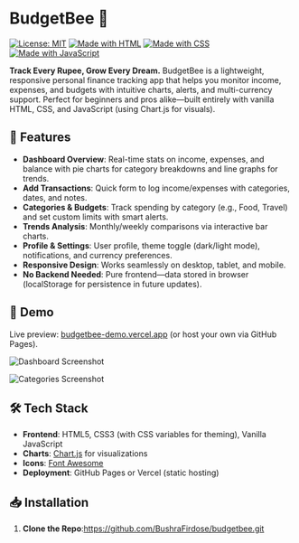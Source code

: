 # BudgetBee 🐝

[![License: MIT](https://img.shields.io/badge/License-MIT-yellow.svg)](https://opensource.org/licenses/MIT)
[![Made with HTML](https://img.shields.io/badge/Made%20with-HTML-blue)](https://developer.mozilla.org/en-US/docs/Web/HTML)
[![Made with CSS](https://img.shields.io/badge/Made%20with-CSS-orange)](https://developer.mozilla.org/en-US/docs/Web/CSS)
[![Made with JavaScript](https://img.shields.io/badge/Made%20with-JavaScript-yellowgreen)](https://developer.mozilla.org/en-US/docs/Web/JavaScript)

**Track Every Rupee, Grow Every Dream.** BudgetBee is a lightweight, responsive personal finance tracking app that helps you monitor income, expenses, and budgets with intuitive charts, alerts, and multi-currency support. Perfect for beginners and pros alike—built entirely with vanilla HTML, CSS, and JavaScript (using Chart.js for visuals).

## 🚀 Features
- **Dashboard Overview**: Real-time stats on income, expenses, and balance with pie charts for category breakdowns and line graphs for trends.
- **Add Transactions**: Quick form to log income/expenses with categories, dates, and notes.
- **Categories & Budgets**: Track spending by category (e.g., Food, Travel) and set custom limits with smart alerts.
- **Trends Analysis**: Monthly/weekly comparisons via interactive bar charts.
- **Profile & Settings**: User profile, theme toggle (dark/light mode), notifications, and currency preferences.
- **Responsive Design**: Works seamlessly on desktop, tablet, and mobile.
- **No Backend Needed**: Pure frontend—data stored in browser (localStorage for persistence in future updates).

## 📱 Demo
Live preview: [budgetbee-demo.vercel.app](https://budgetbee-demo.vercel.app) (or host your own via GitHub Pages).

![Dashboard Screenshot](screenshots/dashboard.png) <!-- Replace with actual image: Upload to repo's 'screenshots' folder -->

![Categories Screenshot](screenshots/categories.png)

## 🛠️ Tech Stack
- **Frontend**: HTML5, CSS3 (with CSS variables for theming), Vanilla JavaScript
- **Charts**: [Chart.js](https://www.chartjs.org/) for visualizations
- **Icons**: [Font Awesome](https://fontawesome.com/)
- **Deployment**: GitHub Pages or Vercel (static hosting)

## 📥 Installation
1. **Clone the Repo**:https://github.com/BushraFirdose/budgetbee.git
